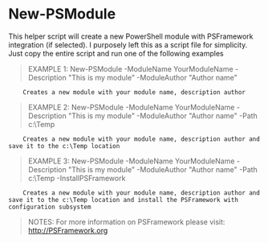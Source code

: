 # New-PSModule

This helper script will create a new PowerShell module with PSFramework integration (if selected). I purposely left this as a script file for simplicity. Just
copy the entire script and run one of the following examples

> EXAMPLE 1: New-PSModule -ModuleName YourModuleName -Description "This is my module" -ModuleAuthor "Author name"

        Creates a new module with your module name, description author

> EXAMPLE 2: New-PSModule -ModuleName YourModuleName -Description "This is my module" -ModuleAuthor "Author name" -Path c:\Temp

        Creates a new module with your module name, description author and save it to the c:\Temp location

> EXAMPLE 3: New-PSModule -ModuleName YourModuleName -Description "This is my module" -ModuleAuthor "Author name" -Path c:\Temp -InstallPSFramework

        Creates a new module with your module name, description author and save it to the c:\Temp location and install the PSFramework with configuration subsystem

> NOTES: For more information on PSFramework please visit: http://PSFramework.org